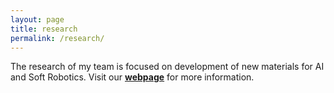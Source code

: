 ```yaml
---
layout: page
title: research
permalink: /research/
---
```


The research of my team is focused on development of new materials for AI and Soft Robotics. Visit our [**webpage**](https://www.sdu.dk/en/forskning/sdu_biorobotics/research+areas/soft+robotics) for more information.
